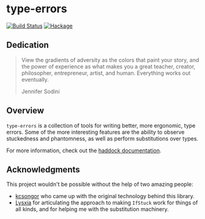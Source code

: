 # type-errors

[![Build Status](https://api.travis-ci.org/isovector/type-errors.svg?branch=master)](https://travis-ci.org/isovector/type-errors)
[![Hackage](https://img.shields.io/hackage/v/type-errors.svg?logo=haskell&label=type-errors)](https://hackage.haskell.org/package/type-errors)

## Dedication

> View the gradients of adversity as the colors that paint your story, and the
> power of experience as what makes you a great teacher, creator, philosopher,
> entrepreneur, artist, and human. Everything works out eventually.
>
> Jennifer Sodini


## Overview

`type-errors` is a collection of tools for writing better, more ergonomic, type
errors. Some of the more interesting features are the ability to observe
stuckedness and phantomness, as well as perform substitutions over types.

For more information, check out the [haddock
documentation](https://hackage.haskell.org/package/type-errors/docs/Type-Errors.html).


## Acknowledgments

This project wouldn't be possible without the help of two amazing people:

* [kcsongor](https://kcsongor.github.io/) who came up with the original
  technology behind this library.
* [Lysxia](https://blog.poisson.chat/) for articulating the approach to making
  `IfStuck` work for things of all kinds, and for helping me with the
  substitution machinery.


